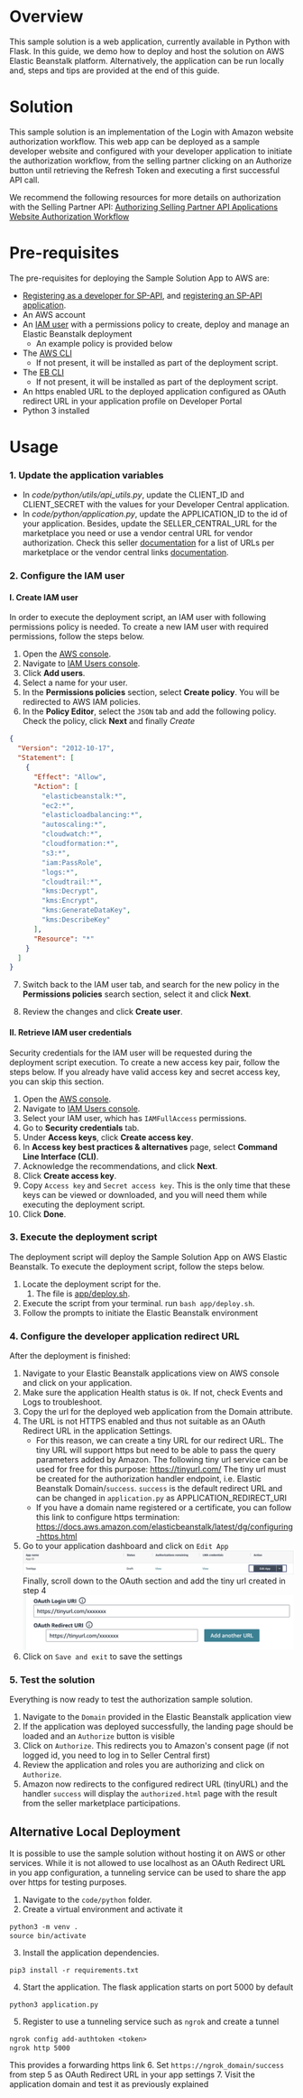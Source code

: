 # Overview

This sample solution is a web application, currently available in Python with Flask. 
In this guide, we demo how to deploy and host the solution on AWS Elastic Beanstalk platform. Alternatively, the application can be run locally and, steps and tips are provided at the end of this guide.

# Solution

This sample solution is an implementation of the Login with Amazon website authorization workflow. This web app can be deployed as a sample developer website and configured with your developer application to initiate the authorization workflow, from the selling partner clicking on an Authorize button until retrieving the Refresh Token and executing a first successful API call.

We recommend the following resources for more details on authorization with the Selling Partner API:
[Authorizing Selling Partner API Applications](https://developer-docs.amazon.com/sp-api/docs/authorizing-selling-partner-api-applications)
[Website Authorization Workflow](https://developer-docs.amazon.com/sp-api/docs/website-authorization-workflow)

# Pre-requisites

The pre-requisites for deploying the Sample Solution App to AWS are:
* [Registering as a developer for SP-API](https://developer-docs.amazon.com/sp-api/docs/registering-as-a-developer), and [registering an SP-API application](https://developer-docs.amazon.com/sp-api/docs/registering-your-application).
* An AWS account
* An [IAM user](https://docs.aws.amazon.com/IAM/latest/UserGuide/id_users.html) with a permissions policy to create, deploy and manage an Elastic Beanstalk deployment
  * An example policy is provided below
* The [AWS CLI](https://aws.amazon.com/cli/)
  * If not present, it will be installed as part of the deployment script.
* The [EB CLI](https://docs.aws.amazon.com/elasticbeanstalk/latest/dg/eb-cli3.html)
  * If not present, it will be installed as part of the deployment script.
* An https enabled URL to the deployed application configured as OAuth redirect URL in your application profile on Developer Portal
* Python 3 installed

# Usage
### 1. Update the application variables
* In *code/python/utils/api_utils.py*, update the CLIENT_ID and CLIENT_SECRET with the values for your Developer Central application.
* In *code/python/application.py*, update the APPLICATION_ID to the id of your application. Besides, update the SELLER_CENTRAL_URL for the marketplace you need or use a vendor central URL for vendor authorization. Check this seller [documentation](https://developer-docs.amazon.com/sp-api/docs/seller-central-urls) for a list of URLs per marketplace or the vendor central links [documentation](https://developer-docs.amazon.com/sp-api/docs/vendor-central-urls). 

### 2. Configure the IAM user
#### I. Create IAM user
In order to execute the deployment script, an IAM user with following permissions policy is needed.
To create a new IAM user with required permissions, follow the steps below.
1. Open the [AWS console](https://console.aws.amazon.com/).
2. Navigate to [IAM Users console](https://us-east-1.console.aws.amazon.com/iamv2/home#/users).
3. Click **Add users**.
4. Select a name for your user.
5. In the **Permissions policies** section, select **Create policy**. You will be redirected to AWS IAM policies.
6. In the **Policy Editor**, select the `JSON` tab and add the following policy. Check the policy, click **Next** and finally *Create*
```json
{
  "Version": "2012-10-17",
  "Statement": [
    {
      "Effect": "Allow",
      "Action": [
        "elasticbeanstalk:*",
        "ec2:*",
        "elasticloadbalancing:*",
        "autoscaling:*",
        "cloudwatch:*",
        "cloudformation:*",
        "s3:*",
        "iam:PassRole",
        "logs:*",
        "cloudtrail:*",
        "kms:Decrypt",
        "kms:Encrypt",
        "kms:GenerateDataKey",
        "kms:DescribeKey"
      ],
      "Resource": "*"
    }
  ]
}
```
7. Switch back to the IAM user tab, and search for the new policy in the **Permissions policies** search section, select it and click **Next**.

8. Review the changes and click **Create user**.

#### II. Retrieve IAM user credentials
Security credentials for the IAM user will be requested during the deployment script execution.
To create a new access key pair, follow the steps below. If you already have valid access key and secret access key, you can skip this section.
1. Open the [AWS console](https://console.aws.amazon.com/).
2. Navigate to [IAM Users console](https://us-east-1.console.aws.amazon.com/iamv2/home#/users).
3. Select your IAM user, which has `IAMFullAccess` permissions.
4. Go to **Security credentials** tab.
5. Under **Access keys**, click **Create access key**.
6. In **Access key best practices & alternatives** page, select **Command Line Interface (CLI)**.
7. Acknowledge the recommendations, and click **Next**.
8. Click **Create access key**.
9. Copy `Access key` and `Secret access key`. This is the only time that these keys can be viewed or downloaded, and you will need them while executing the deployment script.
10. Click **Done**.

### 3. Execute the deployment script
The deployment script will deploy the Sample Solution App on AWS Elastic Beanstalk.
To execute the deployment script, follow the steps below.
1. Locate the deployment script for the.
    1. The file is [app/deploy.sh](../app/deploy.sh).
2. Execute the script from your terminal. run `bash app/deploy.sh`.
3. Follow the prompts to initiate the Elastic Beanstalk environment

### 4. Configure the developer application redirect URL
After the deployment is finished: 
1. Navigate to your Elastic Beanstalk applications view on AWS console and click on your application.
2. Make sure the application Health status is `Ok`. If not, check Events and Logs to troubleshoot.
3. Copy the url for the deployed web application from the Domain attribute.
4. The URL is not HTTPS enabled and thus not suitable as an OAuth Redirect URL in the application Settings.
   * For this reason, we can create a tiny URL for our redirect URL. The tiny URL will support https but need to be able to pass the query parameters added by Amazon. The following tiny url service can be used for free for this purpose: https://tinyurl.com/
   The tiny url must be created for the authorization handler endpoint, i.e. Elastic Beanstalk Domain/`success`. `success` is the default redirect URL and can be changed in `application.py` as APPLICATION_REDIRECT_URI
   * If you have a domain name registered or a certificate, you can follow this link to configure https termination: https://docs.aws.amazon.com/elasticbeanstalk/latest/dg/configuring-https.html
5. Go to your application dashboard and click on `Edit App` ![image](AppEdit.png)
   Finally, scroll down to the OAuth section and add the tiny url created in step 4 ![image](OAuth-configure.png)
6. Click on `Save and exit` to save the settings

### 5. Test the solution
Everything is now ready to test the authorization sample solution.
1. Navigate to the `Domain` provided in the Elastic Beanstalk application view
2. If the application was deployed successfully, the landing page should be loaded and an `Authorize` button is visible
3. Click on `Authorize`. This redirects you to Amazon's consent page (if not logged id, you need to log in to Seller Central first)
4. Review the application and roles you are authorizing and click on `Authorize`.
5. Amazon now redirects to the configured redirect URL (tinyURL) and the handler `success` will display the `authorized.html` page with the result from the seller marketplace participations.

## Alternative Local Deployment
It is possible to use the sample solution without hosting it on AWS or other services. While it is not allowed to use localhost as an OAuth Redirect URL in you app configuration, a tunneling service can be used to share the app over https for testing purposes.
1. Navigate to the `code/python` folder.
2. Create a virtual environment and activate it
```
python3 -m venv .
source bin/activate
```
3. Install the application dependencies.
```
pip3 install -r requirements.txt
```
4. Start the application. The flask application starts on port 5000 by default
```
python3 application.py
```
5. Register to use a tunneling service such as `ngrok` and create a tunnel
```
ngrok config add-authtoken <token>
ngrok http 5000
```
This provides a forwarding https link
6. Set `https://ngrok_domain/success` from step 5 as OAuth Redirect URL in your app settings
7. Visit the application domain and test it as previously explained